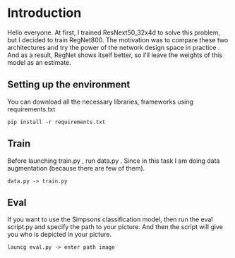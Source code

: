 <h1>Introduction</h1>
Hello everyone. At first, I trained ResNext50_32x4d to solve this problem, but I decided to train RegNet800. The motivation was to compare these two architectures and try the power of the network design space in practice . And as a result, RegNet shows itself better, so I'll leave the weights of this model as an estimate.
<h2>Setting up the environment</h2>
You can download all the necessary libraries, frameworks using requirements.txt

````
pip install -r requirements.txt
````

<h2>Train</h2>
Before launching train.py , run data.py . Since in this task I am doing data augmentation (because there are few of them).

````
data.py -> train.py
````

<h2>Eval</h2>
If you want to use the Simpsons classification model, then run the eval script.py and specify the path to your picture. And then the script will give you who is depicted in your picture.

````
launcg eval.py -> enter path image
````
